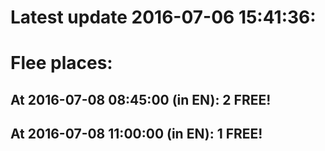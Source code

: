 # Latest update 2016-07-06 15:41:36:
# Flee places:
## At 2016-07-08 08:45:00 (in EN): 2 FREE!
## At 2016-07-08 11:00:00 (in EN): 1 FREE!
